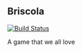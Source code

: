 Briscola
-------------
[![Build Status](https://travis-ci.org/19506jk/briscola.svg?branch=master)](https://travis-ci.org/19506jk/briscola)

A game that we all love